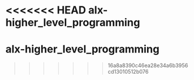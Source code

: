 <<<<<<< HEAD
alx-higher_level_programming
=======
# alx-higher_level_programming
>>>>>>> 16a8a8390c46ea28e34a6b3956cd13010512b076
